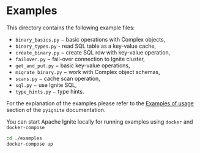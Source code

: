 # Examples

This directory contains the following example files:

- `binary_basics.py` − basic operations with Complex objects,
- `binary_types.py` - read SQL table as a key-value cache,
- `create_binary.py` − create SQL row with key-value operation,
- `failover.py` − fail-over connection to Ignite cluster,
- `get_and_put.py` − basic key-value operations,
- `migrate_binary.py` − work with Complex object schemas,
- `scans.py` − cache scan operation,
- `sql.py` − use Ignite SQL,
- `type_hints.py` − type hints.

For the explanation of the examples please refer to the
[Examples of usage](https://apache-ignite-binary-protocol-client.readthedocs.io/en/latest/examples.html)
section of the `pyignite` documentation.

You can start Apache Ignite locally for running examples using `docker` and `docker-compose`
```bash
cd ./examples
docker-compose up
```
